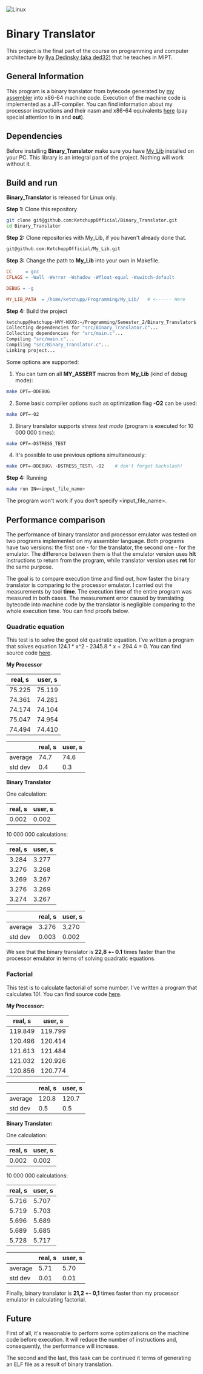 ![Linux](https://img.shields.io/badge/Linux-FCC624?style=for-the-badge&logo=linux&logoColor=black)

# Binary Translator

This project is the final part of the course on programming and computer architecture by [Ilya Dedinsky (aka ded32)](https://github.com/ded32) that he teaches in MIPT.

## General Information

This program is a binary translator from bytecode generated by [my assembler](https://github.com/KetchuppOfficial/Processor) into x86-64 machine code. Execution of the machine code is implemented as a JIT-compiler. You can find information about my processor instructions and their nasm and x86-64 equivalents [here](/ISA.md) (pay special attention to **in** and **out**).

## Dependencies

Before installing **Binary_Translator** make sure you have [My_Lib](https://github.com/KetchuppOfficial/My_Lib) installed on your PC. This library is an integral part of the project. Nothing will work without it.

## Build and run

**Binary_Translator** is released for Linux only.

**Step 1:** Clone this repository
```bash
git clone git@github.com:KetchuppOfficial/Binary_Translator.git
cd Binary_Translator
```

**Step 2:** Clone repositories with My_Lib, if you haven't already done that.
```bash
git@github.com:KetchuppOfficial/My_Lib.git
```

**Step 3:** Change the path to **My_Lib** into your own in Makefile.
```Makefile
CC     = gcc
CFLAGS = -Wall -Werror -Wshadow -Wfloat-equal -Wswitch-default

DEBUG = -g

MY_LIB_PATH  = /home/ketchupp/Programming/My_Lib/   # <------ Here
```

**Step 4:** Build the project
```bash
ketchupp@ketchupp-HVY-WXX9:~/Programming/Semester_2/Binary_Translator$ make
Collecting dependencies for "src/Binary_Translator.c"...
Collecting dependencies for "src/main.c"...
Compiling "src/main.c"...
Compiling "src/Binary_Translator.c"...
Linking project...
```
Some options are supported:

1) You can turn on all **MY_ASSERT** macros from **My_Lib** (kind of debug mode):
```bash
make OPT=-DDEBUG
```
2) Some basic compiler options such as optimization flag **-O2** can be used:
```bash
make OPT=-O2
```
3) Binary translator supports *stress test mode* (program is executed for 10 000 000 times):
```bash
make OPT=-DSTRESS_TEST
```
4) It's possible to use previous options simultaneously:
```bash
make OPT=-DDEBUG\ -DSTRESS_TEST\ -O2    # don't forget backslash!
```

**Step 4:** Running
```bash
make run IN=<input_file_name>
```
The program won't work if you don't specify <input_file_name>.

## Performance comparison

The performance of binary translator and processor emulator was tested on two programs implemented on my assembler language. Both programs have two versions: the first one - for the translator, the second one - for the emulator. The difference between them is that the emulator version uses **hlt** instructions to return from the program, while translator version uses **ret** for the same purpose.

The goal is to compare execution time and find out, how faster the binary translator is comparing to the processor emulator. I carried out the measurements by tool **time**. The execution time of the entire program was measured in both cases. The measurement error caused by translating bytecode into machine code by the translator is negligible comparing to the whole execution time. You can find proofs below.

### Quadratic equation

This test is to solve the good old quadratic equation. I've written a program that solves equation 124.1 * x^2 - 2345.8 * x + 294.4 = 0. You can find source code [here](/data/Quadratic_For_Tests.txt).

**My Processor**

| real, s | user, s |
|---------|---------|
| 75.225  | 75.119  |
| 74.361  | 74.281  |
| 74.174  | 74.104  |
| 75.047  | 74.954  |
| 74.494  | 74.410  |

|         | real, s | user, s |
|---------|---------|---------|
| average |  74.7   |  74.6   |
| std dev |   0.4   |   0.3   |

**Binary Translator**

One calculation:

| real, s | user, s |
|---------|---------|
|  0.002  |  0.002  |

10 000 000 calculations:

| real, s | user, s |
|---------|---------|
|  3.284  |  3.277  |
|  3.276  |  3.268  |
|  3.269  |  3.267  |
|  3.276  |  3.269  |
|  3.274  |  3.267  |

|         | real, s | user, s |
|---------|---------|---------|
| average |  3.276  |  3,270  |
| std dev |  0.003  |  0.002  |

We see that the binary translator is **22,8 +- 0.1** times faster than the processor emulator in terms of solving quadratic equations.

### Factorial

This test is to calculate factorial of some number. I've written a program that calculates 10!. You can find source code [here](/data/Factorial_For_Tests.txt).

**My Processor:**

| real, s | user, s |
|---------|---------|
| 119.849 | 119.799 |
| 120.496 | 120.414 |
| 121.613 | 121.484 |
| 121.032 | 120.926 |
| 120.856 | 120.774 |

|         | real, s | user, s |
|---------|---------|---------|
| average |  120.8  |  120.7  |
| std dev |    0.5  |    0.5  |

**Binary Translator:**

One calculation:

| real, s | user, s |
|---------|---------|
|  0.002  |  0.002  |

10 000 000 calculations:

| real, s | user, s |
|---------|---------|
|  5.716  |  5.707  |
|  5.719  |  5.703  |
|  5.696  |  5.689  |
|  5.689  |  5.685  |
|  5.728  |  5.717  |

|         | real, s | user, s |
|---------|---------|---------|
| average |  5.71   |  5.70   |
| std dev |  0.01   |  0.01   |

Finally, binary translator is **21,2 +- 0,1** times faster than my processor emulator in calculating factorial.

## Future

First of all, it's reasonable to perform some optimizations on the machine code before execution. It will reduce the number of instructions and, consequently, the performance will increase.

The second and the last, this task can be continued it terms of generating an ELF file as a result of binary translation.
